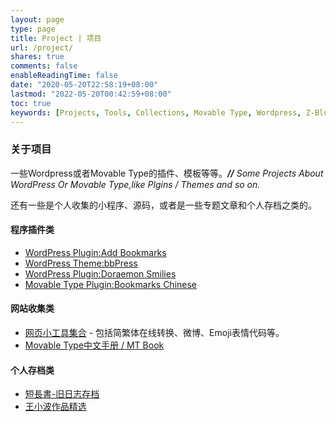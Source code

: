 ```yaml
---
layout: page
type: page
title: Project | 项目
url: /project/
shares: true
comments: false
enableReadingTime: false
date: "2020-05-20T22:58:19+08:00"
lastmod: "2022-05-20T00:42:59+08:00"
toc: true
keywords: [Projects, Tools, Collections, Movable Type, Wordpress, Z-Blog, 王小波]
---
```


### 关于项目

一些Wordpress或者Movable Type的插件、模板等等。***//*** *Some Projects About WordPress Or Movable Type,like Plgins / Themes and so on.*

还有一些是个人收集的小程序、源码，或者是一些专题文章和个人存档之类的。
<!--more-->
#### 程序插件类

- [WordPress Plugin:Add Bookmarks](https://zhu8.net/blog/2006/09/wordpress-plugin-add-bookmarks.html)
- [WordPress Theme:bbPress](https://zhu8.net/project/bbpress-theme.html)
- [WordPress Plugin:Doraemon Smilies](https://zhu8.net/project/doraemon-smilies.html)
- [Movable Type Plugin:Bookmarks Chinese](https://zhu8.net/blog/2009/06/bookmarks-chinese.html)

#### 网站收集类

- [网页小工具集合](/tools/) - 包括简繁体在线转换、微博、Emoji表情代码等。
- [Movable Type中文手册 / MT Book](/mtbook/)

#### 个人存档类

- [短長書-旧日志存档](/old/)
- [王小波作品精选](/wang2/)
